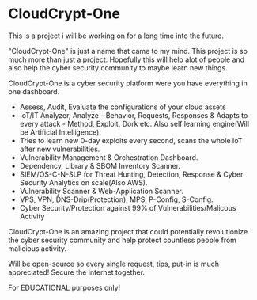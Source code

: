 # CloudCrypt-One
This is a project i will be working on for a long time into the future.

"CloudCrypt-One" is just a name that came to my mind. This project is so much more than just a project. 
Hopefully this will help alot of people and also help the cyber security community to maybe learn new things.

CloudCrypt-One is a cyber security platform were you have everything in one dashboard. 

 - Assess, Audit, Evaluate the configurations of your cloud assets
 - IoT/IT Analyzer, Analyze - Behavior, Requests, Responses & Adapts to every attack - Method, Exploit, Dork 
    etc. Also self learning engine(Will be Artificial Intelligence).
 - Tries to learn new 0-day exploits every second, scans the whole IoT after new vulnerabilities. 
 - Vulnerability Management & Orchestration Dashboard.
 - Dependency, Library & SBOM Inventory Scanner.
 - SIEM/OS-C-N-SLP for Threat Hunting, Detection, Response & Cyber Security Analytics on scale(Also AWS).
 - Vulnerability Scanner & Web-Application Scanner.
 - VPS, VPN, DNS-Drip(Protection), MPS, P-Config, S-Config. 
 - Cyber Security/Protection against 99% of Vulnerabilities/Malicous Activity

CloudCrypt-One is an amazing project that could potentially revolutionize the cyber security community and help protect countless people from malicious activity.

Will be open-source so every single request, tips, put-in is much appreciated! 
Secure the internet together. 



For EDUCATIONAL purposes only!




